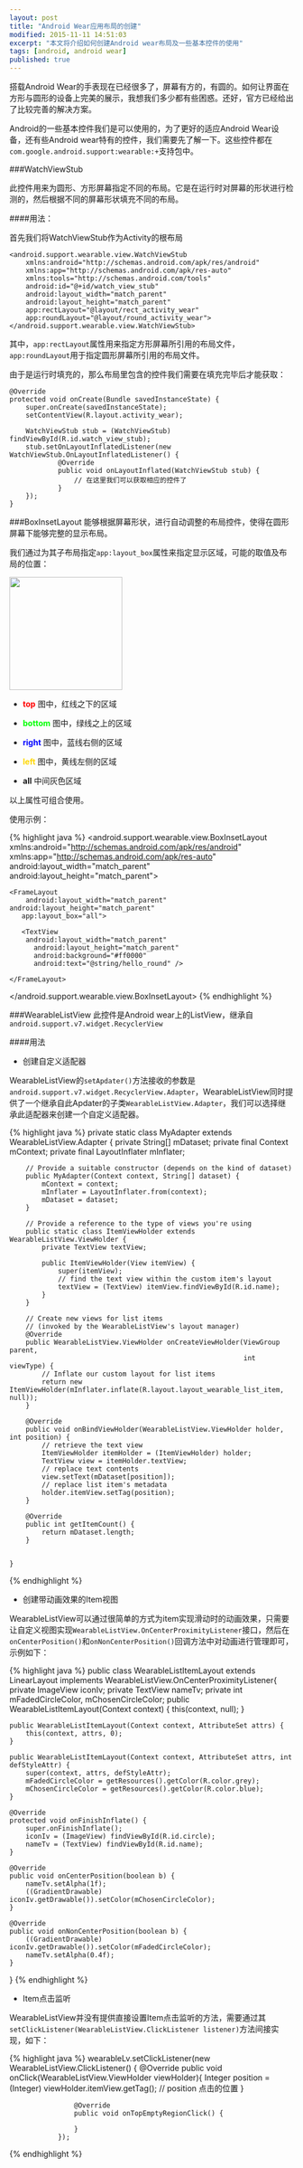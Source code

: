 ```yaml
---
layout: post
title: "Android Wear应用布局的创建"
modified: 2015-11-11 14:51:03
excerpt: "本文将介绍如何创建Android wear布局及一些基本控件的使用"
tags: [android, android wear]
published: true
---
```

搭载Android Wear的手表现在已经很多了，屏幕有方的，有圆的。如何让界面在方形与圆形的设备上完美的展示，我想我们多少都有些困惑。还好，官方已经给出了比较完善的解决方案。

Android的一些基本控件我们是可以使用的，为了更好的适应Android Wear设备，还有些Android wear特有的控件，我们需要先了解一下。这些控件都在`com.google.android.support:wearable:+`支持包中。

###WatchViewStub

此控件用来为圆形、方形屏幕指定不同的布局。它是在运行时对屏幕的形状进行检测的，然后根据不同的屏幕形状填充不同的布局。

####用法：

首先我们将WatchViewStub作为Activity的根布局

	<android.support.wearable.view.WatchViewStub
    	xmlns:android="http://schemas.android.com/apk/res/android"
    	xmlns:app="http://schemas.android.com/apk/res-auto"
    	xmlns:tools="http://schemas.android.com/tools"
    	android:id="@+id/watch_view_stub"
    	android:layout_width="match_parent"
    	android:layout_height="match_parent"
    	app:rectLayout="@layout/rect_activity_wear"
    	app:roundLayout="@layout/round_activity_wear">
	</android.support.wearable.view.WatchViewStub>
	
其中，`app:rectLayout`属性用来指定方形屏幕所引用的布局文件，`app:roundLayout`用于指定圆形屏幕所引用的布局文件。

由于是运行时填充的，那么布局里包含的控件我们需要在填充完毕后才能获取：

	@Override
	protected void onCreate(Bundle savedInstanceState) {
    	super.onCreate(savedInstanceState);
    	setContentView(R.layout.activity_wear);

    	WatchViewStub stub = (WatchViewStub) findViewById(R.id.watch_view_stub);
    	stub.setOnLayoutInflatedListener(new 			WatchViewStub.OnLayoutInflatedListener() {
        		@Override 
        		public void onLayoutInflated(WatchViewStub stub) {
            		// 在这里我们可以获取相应的控件了
        		}
    	});
	}

###BoxInsetLayout
能够根据屏幕形状，进行自动调整的布局控件，使得在圆形屏幕下能够完整的显示布局。

我们通过为其子布局指定`app:layout_box`属性来指定显示区域，可能的取值及布局的位置：

<img src="http://7o4zgd.com1.z0.glb.clouddn.com/uilib02.png" width="200"/>

- **<font color="#ff0000">top</font>** 图中，红线之下的区域

- **<font color="#00ff00">bottom</font>** 图中，绿线之上的区域

- **<font color="#0000ff">right</font>** 图中，蓝线右侧的区域

- **<font color="#FFD700">left</font>** 图中，黄线左侧的区域

- **all** 中间灰色区域

以上属性可组合使用。

使用示例：

{% highlight java %}
<android.support.wearable.view.BoxInsetLayout
    xmlns:android="http://schemas.android.com/apk/res/android"
    xmlns:app="http://schemas.android.com/apk/res-auto"
    android:layout_width="match_parent"
    android:layout_height="match_parent">

   	<FrameLayout
      	android:layout_width="match_parent"       		android:layout_height="match_parent"
       app:layout_box="all">

       <TextView
       	android:layout_width="match_parent"
          android:layout_height="match_parent"
          android:background="#ff0000"
          android:text="@string/hello_round" />

    </FrameLayout>
</android.support.wearable.view.BoxInsetLayout>
{% endhighlight %}

###WearableListView
此控件是Android wear上的ListView，继承自`android.support.v7.widget.RecyclerView`

####用法
- 创建自定义适配器

WearableListView的`setApdater()`方法接收的参数是`android.support.v7.widget.RecyclerView.Adapter`，WearableListView同时提供了一个继承自此Apdater的子类`WearableListView.Adapter`，我们可以选择继承此适配器来创建一个自定义适配器。

{% highlight java %}
private static class MyAdapter extends WearableListView.Adapter {
        private String[] mDataset;
        private final Context mContext;
        private final LayoutInflater mInflater;

        // Provide a suitable constructor (depends on the kind of dataset)
        public MyAdapter(Context context, String[] dataset) {
            mContext = context;
            mInflater = LayoutInflater.from(context);
            mDataset = dataset;
        }

        // Provide a reference to the type of views you're using
        public static class ItemViewHolder extends WearableListView.ViewHolder {
            private TextView textView;

            public ItemViewHolder(View itemView) {
                super(itemView);
                // find the text view within the custom item's layout
                textView = (TextView) itemView.findViewById(R.id.name);
            }
        }

        // Create new views for list items
        // (invoked by the WearableListView's layout manager)
        @Override
        public WearableListView.ViewHolder onCreateViewHolder(ViewGroup parent,
                                                              int viewType) {
            // Inflate our custom layout for list items
            return new ItemViewHolder(mInflater.inflate(R.layout.layout_wearable_list_item, null));
        }

        @Override
        public void onBindViewHolder(WearableListView.ViewHolder holder, int position) {
            // retrieve the text view
            ItemViewHolder itemHolder = (ItemViewHolder) holder;
            TextView view = itemHolder.textView;
            // replace text contents
            view.setText(mDataset[position]);
            // replace list item's metadata
            holder.itemView.setTag(position);
        }

        @Override
        public int getItemCount() {
            return mDataset.length;
        }


    }
{% endhighlight %}


- 创建带动画效果的Item视图

WearableListView可以通过很简单的方式为item实现滑动时的动画效果，只需要让自定义视图实现`WearableListView.OnCenterProximityListener`接口，然后在`onCenterPosition()`和`onNonCenterPosition()`回调方法中对动画进行管理即可，示例如下：

{% highlight java %}
public class WearableListItemLayout extends LinearLayout implements WearableListView.OnCenterProximityListener{
    private ImageView iconIv;
    private TextView nameTv;
    private int mFadedCircleColor, mChosenCircleColor;
    public WearableListItemLayout(Context context) {
        this(context, null);
    }

    public WearableListItemLayout(Context context, AttributeSet attrs) {
        this(context, attrs, 0);
    }

    public WearableListItemLayout(Context context, AttributeSet attrs, int defStyleAttr) {
        super(context, attrs, defStyleAttr);
        mFadedCircleColor = getResources().getColor(R.color.grey);
        mChosenCircleColor = getResources().getColor(R.color.blue);
    }

    @Override
    protected void onFinishInflate() {
        super.onFinishInflate();
        iconIv = (ImageView) findViewById(R.id.circle);
        nameTv = (TextView) findViewById(R.id.name);
    }

    @Override
    public void onCenterPosition(boolean b) {
        nameTv.setAlpha(1f);
        ((GradientDrawable) iconIv.getDrawable()).setColor(mChosenCircleColor);
    }

    @Override
    public void onNonCenterPosition(boolean b) {
        ((GradientDrawable) iconIv.getDrawable()).setColor(mFadedCircleColor);
        nameTv.setAlpha(0.4f);
    }
}
{% endhighlight %}


- Item点击监听


WearableListView并没有提供直接设置Item点击监听的方法，需要通过其`setClickListener(WearableListView.ClickListener listener)`方法间接实现，如下：

{% highlight java %}
wearableLv.setClickListener(new WearableListView.ClickListener() {
                    @Override
                    public void onClick(WearableListView.ViewHolder viewHolder){
                        Integer position = (Integer) viewHolder.itemView.getTag();
                        // position 点击的位置
                    }

                    @Override
                    public void onTopEmptyRegionClick() {

                    }
                });
{% endhighlight %}

	

